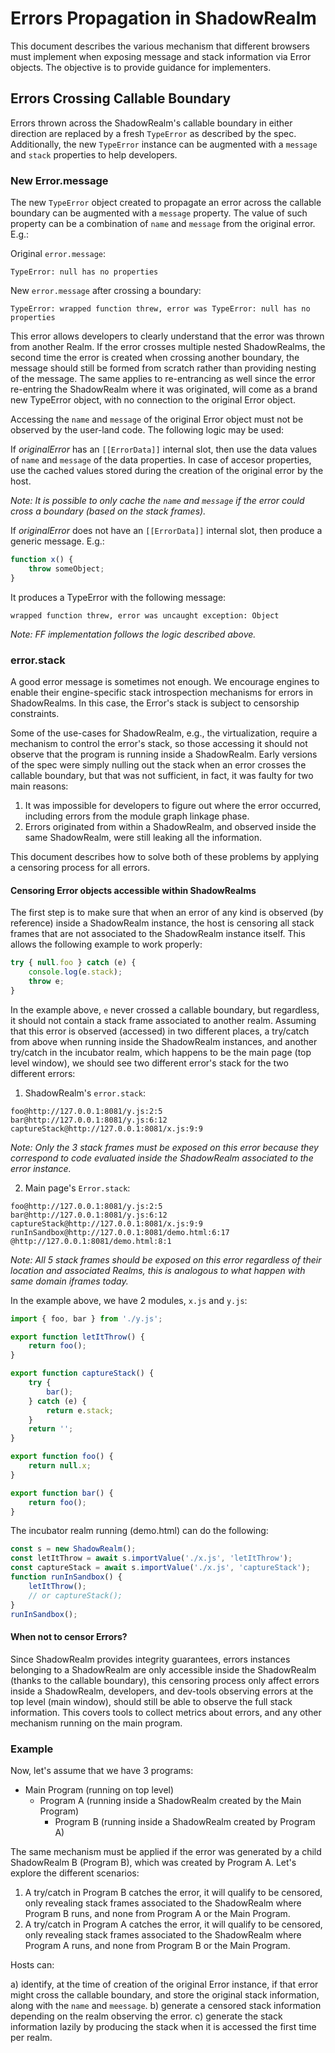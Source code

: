 # Errors Propagation in ShadowRealm

This document describes the various mechanism that different browsers must implement when exposing message and stack information via Error objects. The objective is to provide guidance for implementers.

## Errors Crossing Callable Boundary

Errors thrown across the ShadowRealm's callable boundary in either direction are replaced by a fresh `TypeError` as described by the spec. Additionally, the new `TypeError` instance can be augmented with a `message` and `stack` properties to help developers.

### New Error.message

The new `TypeError` object created to propagate an error across the callable boundary can be augmented with a `message` property. The value of such property can be a combination of `name` and `message` from the original error. E.g.:

Original `error.message`:

```
TypeError: null has no properties
```

New `error.message` after crossing a boundary:

```
TypeError: wrapped function threw, error was TypeError: null has no properties
```

This error allows developers to clearly understand that the error was thrown from another Realm. If the error crosses multiple nested ShadowRealms, the second time the error is created when crossing another boundary, the message should still be formed from scratch rather than providing nesting of the message. The same applies to re-entrancing as well since the error re-entring the ShadowRealm where it was originated, will come as a brand new TypeError object, with no connection to the original Error object.

Accessing the `name` and `message` of the original Error object must not be observed by the user-land code. The following logic may be used:

If _originalError_ has an `[[ErrorData]]` internal slot, then use the data values of `name` and `message` of the data properties. In case of accesor properties, use the cached values stored during the creation of the original error by the host.

_Note: It is possible to only cache the `name` and `message` if the error could cross a boundary (based on the stack frames)._

If _originalError_ does not have an `[[ErrorData]]` internal slot, then produce a generic message. E.g.:

```js
function x() {
    throw someObject;
}
```

It produces a TypeError with the following message:

```
wrapped function threw, error was uncaught exception: Object
```

_Note: FF implementation follows the logic described above._

### error.stack

A good error message is sometimes not enough. We encourage engines to enable their engine-specific stack introspection mechanisms for errors in ShadowRealms. In this case, the Error's stack is subject to censorship constraints.

Some of the use-cases for ShadowRealm, e.g., the virtualization, require a mechanism to control the error's stack, so those accessing it should not observe that the program is running inside a ShadowRealm. Early versions of the spec were simply nulling out the stack when an error crosses the callable boundary, but that was not sufficient, in fact, it was faulty for two main reasons:

1. It was impossible for developers to figure out where the error occurred, including errors from the module graph linkage phase.
2. Errors originated from within a ShadowRealm, and observed inside the same ShadowRealm, were still leaking all the information.

This document describes how to solve both of these problems by applying a censoring process for all errors.

#### Censoring Error objects accessible within ShadowRealms

The first step is to make sure that when an error of any kind is observed (by reference) inside a ShadowRealm instance, the host is censoring all stack frames that are not associated to the ShadowRealm instance itself. This allows the following example to work properly:

```js
try { null.foo } catch (e) {
    console.log(e.stack);
    throw e;
}
```

In the example above, `e` never crossed a callable boundary, but regardless, it should not contain a stack frame associated to another realm. Assuming that this error is observed (accessed) in two different places, a try/catch from above when running inside the ShadowRealm instances, and another try/catch in the incubator realm, which happens to be the main page (top level window), we should see two different error's stack for the two different errors:

1. ShadowRealm's `error.stack`:
```
foo@http://127.0.0.1:8081/y.js:2:5
bar@http://127.0.0.1:8081/y.js:6:12
captureStack@http://127.0.0.1:8081/x.js:9:9
```

_Note: Only the 3 stack frames must be exposed on this error because they correspond to code evaluated inside the ShadowRealm associated to the error instance._

2. Main page's `Error.stack`:
```
foo@http://127.0.0.1:8081/y.js:2:5
bar@http://127.0.0.1:8081/y.js:6:12
captureStack@http://127.0.0.1:8081/x.js:9:9
runInSandbox@http://127.0.0.1:8081/demo.html:6:17
@http://127.0.0.1:8081/demo.html:8:1
```

_Note: All 5 stack frames should be exposed on this error regardless of their location and associated Realms, this is analogous to what happen with same domain iframes today._

In the example above, we have 2 modules, `x.js` and `y.js`:

```js
import { foo, bar } from './y.js';

export function letItThrow() {
    return foo();
}

export function captureStack() {
    try {
        bar();
    } catch (e) {
        return e.stack;
    }
    return '';
}
```

```js
export function foo() {
    return null.x;
}

export function bar() {
    return foo();
}
```

The incubator realm running (demo.html) can do the following:

```js
const s = new ShadowRealm();
const letItThrow = await s.importValue('./x.js', 'letItThrow');
const captureStack = await s.importValue('./x.js', 'captureStack');
function runInSandbox() {
    letItThrow();
    // or captureStack();
}
runInSandbox();
```

#### When not to censor Errors?

Since ShadowRealm provides integrity guarantees, errors instances belonging to a ShadowRealm are only accessible inside the ShadowRealm (thanks to the callable boundary), this censoring process only affect errors inside a ShadowRealm, developers, and dev-tools observing errors at the top level (main window), should still be able to observe the full stack information. This covers tools to collect metrics about errors, and any other mechanism running on the main program.

### Example

Now, let's assume that we have 3 programs:

 - Main Program (running on top level)
   - Program A (running inside a ShadowRealm created by the Main Program)
     - Program B (running inside a ShadowRealm created by Program A)

The same mechanism must be applied if the error was generated by a child ShadowRealm B (Program B), which was created by Program A. Let's explore the different scenarios:

1. A try/catch in Program B catches the error, it will qualify to be censored, only revealing stack frames associated to the ShadowRealm where Program B runs, and none from Program A or the Main Program.
1. A try/catch in Program A catches the error, it will qualify to be censored, only revealing stack frames associated to the ShadowRealm where Program A runs, and none from Program B or the Main Program.

Hosts can:

a) identify, at the time of creation of the original Error instance, if that error might cross the callable boundary, and store the original stack information, along with the `name` and `meessage`.
b) generate a censored stack information depending on the realm observing the error.
c) generate the stack information lazily by producing the stack when it is accessed the first time per realm.
